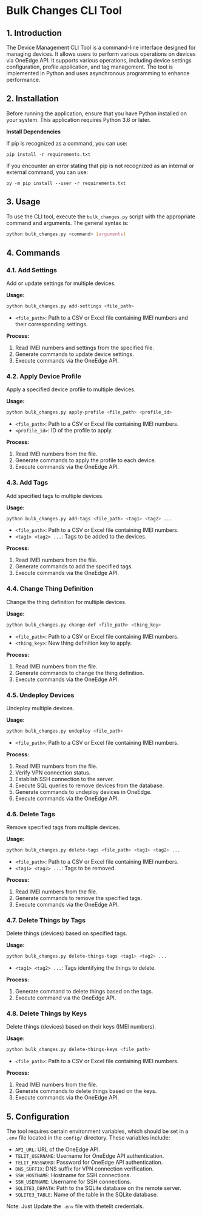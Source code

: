 # Bulk Changes CLI Tool

## 1. Introduction

The Device Management CLI Tool is a command-line interface designed for managing devices. It allows users to perform various operations on devices via OneEdge API. It supports various operations, including device settings configuration, profile application, and tag management. The tool is implemented in Python and uses asynchronous programming to enhance performance.

## 2. Installation

Before running the application, ensure that you have Python installed on your system. This application requires Python 3.6 or later.

**Install Dependencies**

If pip is recognized as a command, you can use:

```shell
pip install -r requirements.txt
```

If you encounter an error stating that pip is not recognized as an internal or external command, you can use:

```shell
py -m pip install --user -r requirements.txt
```

## 3. Usage

To use the CLI tool, execute the `bulk_changes.py` script with the appropriate command and arguments. The general syntax is:

```sh
python bulk_changes.py <command> [arguments]
```

## 4. Commands

### 4.1. Add Settings

Add or update settings for multiple devices.

**Usage:**

```sh
python bulk_changes.py add-settings <file_path>
```

- `<file_path>`: Path to a CSV or Excel file containing IMEI numbers and their corresponding settings.

**Process:**

1. Read IMEI numbers and settings from the specified file.
2. Generate commands to update device settings.
3. Execute commands via the OneEdge API.

### 4.2. Apply Device Profile

Apply a specified device profile to multiple devices.

**Usage:**

```sh
python bulk_changes.py apply-profile <file_path> <profile_id>
```

- `<file_path>`: Path to a CSV or Excel file containing IMEI numbers.
- `<profile_id>`: ID of the profile to apply.

**Process:**

1. Read IMEI numbers from the file.
2. Generate commands to apply the profile to each device.
3. Execute commands via the OneEdge API.

### 4.3. Add Tags

Add specified tags to multiple devices.

**Usage:**

```sh
python bulk_changes.py add-tags <file_path> <tag1> <tag2> ...
```

- `<file_path>`: Path to a CSV or Excel file containing IMEI numbers.
- `<tag1> <tag2> ...`: Tags to be added to the devices.

**Process:**

1. Read IMEI numbers from the file.
2. Generate commands to add the specified tags.
3. Execute commands via the OneEdge API.

### 4.4. Change Thing Definition

Change the thing definition for multiple devices.

**Usage:**

```sh
python bulk_changes.py change-def <file_path> <thing_key>
```

- `<file_path>`: Path to a CSV or Excel file containing IMEI numbers.
- `<thing_key>`: New thing definition key to apply.

**Process:**

1. Read IMEI numbers from the file.
2. Generate commands to change the thing definition.
3. Execute commands via the OneEdge API.

### 4.5. Undeploy Devices

Undeploy multiple devices.

**Usage:**

```sh
python bulk_changes.py undeploy <file_path>
```

- `<file_path>`: Path to a CSV or Excel file containing IMEI numbers.

**Process:**

1. Read IMEI numbers from the file.
2. Verify VPN connection status.
3. Establish SSH connection to the server.
4. Execute SQL queries to remove devices from the database.
5. Generate commands to undeploy devices in OneEdge.
6. Execute commands via the OneEdge API.

### 4.6. Delete Tags

Remove specified tags from multiple devices.

**Usage:**

```sh
python bulk_changes.py delete-tags <file_path> <tag1> <tag2> ...
```

- `<file_path>`: Path to a CSV or Excel file containing IMEI numbers.
- `<tag1> <tag2> ...`: Tags to be removed.

**Process:**

1. Read IMEI numbers from the file.
2. Generate commands to remove the specified tags.
3. Execute commands via the OneEdge API.

### 4.7. Delete Things by Tags

Delete things (devices) based on specified tags.

**Usage:**

```sh
python bulk_changes.py delete-things-tags <tag1> <tag2> ...
```

- `<tag1> <tag2> ...`: Tags identifying the things to delete.

**Process:**

1. Generate command to delete things based on the tags.
2. Execute command via the OneEdge API.

### 4.8. Delete Things by Keys

Delete things (devices) based on their keys (IMEI numbers).

**Usage:**

```sh
python bulk_changes.py delete-things-keys <file_path>
```

- `<file_path>`: Path to a CSV or Excel file containing IMEI numbers.

**Process:**

1. Read IMEI numbers from the file.
2. Generate commands to delete things based on the keys.
3. Execute commands via the OneEdge API.

## 5. Configuration

The tool requires certain environment variables, which should be set in a `.env` file located in the `config/` directory. These variables include:

- `API_URL`: URL of the OneEdge API.
- `TELIT_USERNAME`: Username for OneEdge API authentication.
- `TELIT_PASSWORD`: Password for OneEdge API authentication.
- `DNS_SUFFIX`: DNS suffix for VPN connection verification.
- `SSH_HOSTNAME`: Hostname for SSH connections.
- `SSH_USERNAME`: Username for SSH connections.
- `SQLITE3_DBPATH`: Path to the SQLite database on the remote server.
- `SQLITE3_TABLE`: Name of the table in the SQLite database.

Note: Just Update the `.env` file with thetelit credentials.
